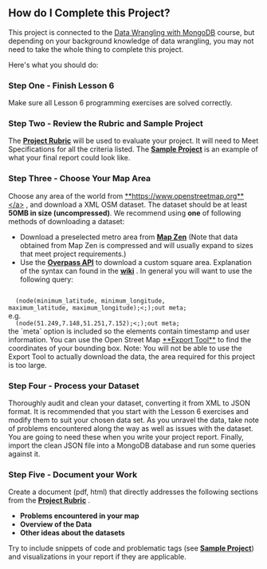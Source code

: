 ## How do I Complete this Project?
This project is connected to the <a href="https://www.udacity.com/course/viewer#!/c-ud032-nd" target="_blank">Data Wrangling with MongoDB</a> course, but depending on your background knowledge of data wrangling, you may not need to take the whole thing to complete this project. 

Here's what you should do:

### Step One - Finish Lesson 6 
Make sure all Lesson 6 programming exercises are solved correctly.
### Step Two - Review the Rubric and Sample Project
The <a href="https://docs.google.com/document/d/1TpfNxDzUjhibq9Qb8cOQHtlvZUelft-W0fb7pCTTyYE/pub?embedded=True" target="_blank">**Project Rubric**</a>
 will be used to evaluate your project.  It will need to Meet Specifications for all the criteria listed.  The <a href="https://docs.google.com/document/d/1F0Vs14oNEs2idFJR3C_OPxwS6L0HPliOii-QpbmrMo4/pub?embedded=True" target="_blank">**Sample Project**</a>
 is an example of what your final report could look like. 
### Step Three - Choose Your Map Area
Choose any area of the world from <a href="https://www.openstreetmap.org" target="_blank">**https://www.openstreetmap.org**</a>
, and download a XML OSM dataset. The dataset should be at least **50MB in size (uncompressed)**. We recommend using **one** of following methods of downloading a dataset:

* Download a preselected metro area from <a href="https://mapzen.com/metro-extracts/" target="_blank">**Map Zen**</a> (Note that data obtained from Map Zen is compressed and will usually expand to sizes that meet project requirements.)
* Use the <a href="http://overpass-api.de/query_form.html" target="_blank">**Overpass API**</a>
 to download a custom square area. Explanation of the syntax can  found in the <a href="http://wiki.openstreetmap.org/wiki/Overpass_API" target="_blank">**wiki**</a>
.  In general you will want to use the following query:
<code>
  (node(minimum_latitude, minimum_longitude, 
maximum_latitude, maximum_longitude);<;);out meta;
</code> 
e.g.
<code>
  (node(51.249,7.148,51.251,7.152);<;);out meta;
</code>
the `meta` option is included so the elements contain timestamp and user information.
You can use the Open Street Map <a href="http://www.openstreetmap.org/export#map=5/42.618/-7.559" target="_blank">**Export Tool**</a>
 to find the coordinates of your bounding box.  Note: You will not be able to use the Export Tool to actually download the data, the area required for this project is too large.

### Step Four - Process your Dataset
Thoroughly audit and clean your dataset, converting it from XML to JSON format.  It is recommended that you start with the Lesson 6 exercises and modify them to suit your chosen data set. As you unravel the data, take note of problems encountered along the way as well as issues with the dataset. You are going to need these when you write your project report.  Finally, import the clean JSON file into a MongoDB database and run some queries against it. 
### Step Five - Document your Work 
Create a document (pdf, html) that directly addresses the following sections from the <a href="https://docs.google.com/document/d/1TpfNxDzUjhibq9Qb8cOQHtlvZUelft-W0fb7pCTTyYE/pub?embedded=True" target="_blank">**Project Rubric**</a>
.  

* **Problems encountered in your map**
* **Overview of the Data**
* **Other ideas about the datasets**

Try to include snippets of code and problematic tags (see <a href="https://docs.google.com/document/d/1F0Vs14oNEs2idFJR3C_OPxwS6L0HPliOii-QpbmrMo4/pub?embedded=True" target="_blank">**Sample Project**</a>) and visualizations in your report if they are applicable.